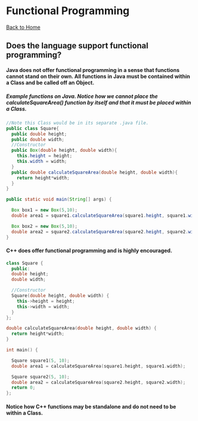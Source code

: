 # Functional Programming
[Back to Home](README.md)
## Does the language support functional programming?
#### Java does not offer functional programming in a sense that functions cannot stand on their own. All functions in Java must be contained within a Class and be called off an Object.

##### Example functions on Java. Notice how we cannot place the calculateSquareArea() function by itself and that it must be placed within a Class.
```Java
//Note this Class would be in its separate .java file.
public class Square{
  public double height;
  public double width;
  //Constructor
  public Box(double height, double width){
    this.height = height;
    this.width = width;
  }
  public double calculateSquareArea(double height, double width){
    return height*width;
  }
}

public static void main(String[] args) {

  Box box1 = new Box(5,10);
  double area1 = square1.calculateSquareArea(square1.height, square1.width);

  Box box2 = new Box(5,10);
  double area2 = square2.calculateSquareArea(square2.height, square2.width);
}
```

#### C++ does offer functional programming and is highly encouraged.
```C++
class Square {
  public:
  double height;
  double width;

  //Constructor
  Square(double height, double width) {
    this->height = height;
    this->width = width;
  }
};

double calculateSquareArea(double height, double width) {
  return height*width;
}

int main() {

  Square square1(5, 10);
  double area1 = calculateSquareArea(square1.height, square1.width);

  Square square2(5, 10);
  double area2 = calculateSquareArea(square2.height, square2.width);
  return 0;
};
```
#### Notice how C++ functions may be standalone and do not need to be within a Class.
